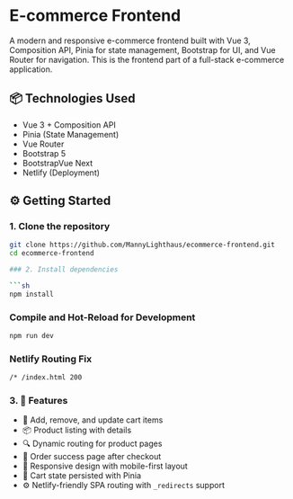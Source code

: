 # E-commerce Frontend

A modern and responsive e-commerce frontend built with Vue 3, Composition API, Pinia for state management, Bootstrap for UI, and Vue Router for navigation. This is the frontend part of a full-stack e-commerce application.

## 📦 Technologies Used

- Vue 3 + Composition API
- Pinia (State Management)
- Vue Router
- Bootstrap 5
- BootstrapVue Next
- Netlify (Deployment)

## ⚙️ Getting Started

### 1. Clone the repository

````bash
git clone https://github.com/MannyLighthaus/ecommerce-frontend.git
cd ecommerce-frontend

### 2. Install dependencies

```sh
npm install
````

### Compile and Hot-Reload for Development

```sh
npm run dev
```

### Netlify Routing Fix

```sh
/* /index.html 200
```

### 3. 🚀 Features

- 🛒 Add, remove, and update cart items
- 📦 Product listing with details
- 🔍 Dynamic routing for product pages
- 🎉 Order success page after checkout
- 📱 Responsive design with mobile-first layout
- 💾 Cart state persisted with Pinia
- ⚙️ Netlify-friendly SPA routing with `_redirects` support

###

```

```
